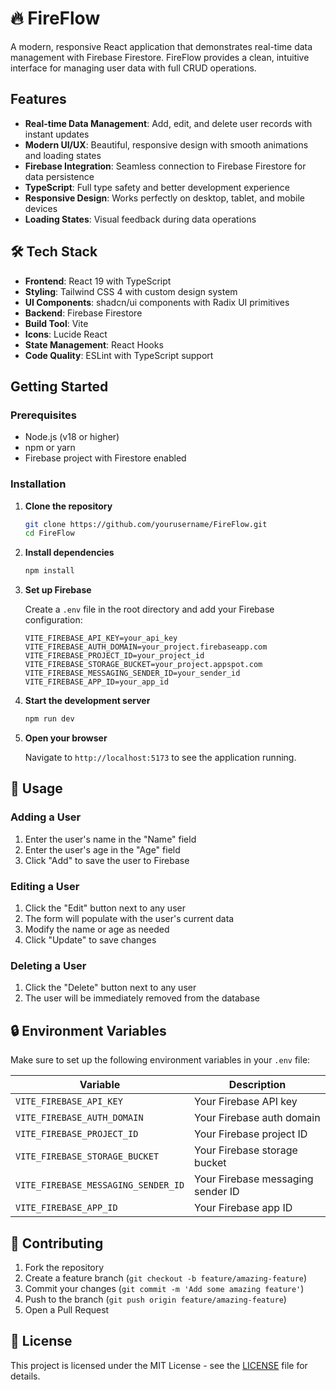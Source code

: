 # 🔥 FireFlow

A modern, responsive React application that demonstrates real-time data management with Firebase Firestore. FireFlow provides a clean, intuitive interface for managing user data with full CRUD operations.

##  Features

- **Real-time Data Management**: Add, edit, and delete user records with instant updates
- **Modern UI/UX**: Beautiful, responsive design with smooth animations and loading states
- **Firebase Integration**: Seamless connection to Firebase Firestore for data persistence
- **TypeScript**: Full type safety and better development experience
- **Responsive Design**: Works perfectly on desktop, tablet, and mobile devices
- **Loading States**: Visual feedback during data operations


## 🛠️ Tech Stack

- **Frontend**: React 19 with TypeScript
- **Styling**: Tailwind CSS 4 with custom design system
- **UI Components**: shadcn/ui components with Radix UI primitives
- **Backend**: Firebase Firestore
- **Build Tool**: Vite
- **Icons**: Lucide React
- **State Management**: React Hooks
- **Code Quality**: ESLint with TypeScript support

##  Getting Started

### Prerequisites

- Node.js (v18 or higher)
- npm or yarn
- Firebase project with Firestore enabled

### Installation

1. **Clone the repository**
   ```bash
   git clone https://github.com/yourusername/FireFlow.git
   cd FireFlow
   ```

2. **Install dependencies**
   ```bash
   npm install
   ```

3. **Set up Firebase**
   
   Create a `.env` file in the root directory and add your Firebase configuration:
   ```env
   VITE_FIREBASE_API_KEY=your_api_key
   VITE_FIREBASE_AUTH_DOMAIN=your_project.firebaseapp.com
   VITE_FIREBASE_PROJECT_ID=your_project_id
   VITE_FIREBASE_STORAGE_BUCKET=your_project.appspot.com
   VITE_FIREBASE_MESSAGING_SENDER_ID=your_sender_id
   VITE_FIREBASE_APP_ID=your_app_id
   ```

4. **Start the development server**
   ```bash
   npm run dev
   ```

5. **Open your browser**
   
   Navigate to `http://localhost:5173` to see the application running.



## 🎯 Usage

### Adding a User
1. Enter the user's name in the "Name" field
2. Enter the user's age in the "Age" field
3. Click "Add" to save the user to Firebase

### Editing a User
1. Click the "Edit" button next to any user
2. The form will populate with the user's current data
3. Modify the name or age as needed
4. Click "Update" to save changes

### Deleting a User
1. Click the "Delete" button next to any user
2. The user will be immediately removed from the database


## 🔒 Environment Variables

Make sure to set up the following environment variables in your `.env` file:

| Variable | Description |
|----------|-------------|
| `VITE_FIREBASE_API_KEY` | Your Firebase API key |
| `VITE_FIREBASE_AUTH_DOMAIN` | Your Firebase auth domain |
| `VITE_FIREBASE_PROJECT_ID` | Your Firebase project ID |
| `VITE_FIREBASE_STORAGE_BUCKET` | Your Firebase storage bucket |
| `VITE_FIREBASE_MESSAGING_SENDER_ID` | Your Firebase messaging sender ID |
| `VITE_FIREBASE_APP_ID` | Your Firebase app ID |



## 🤝 Contributing

1. Fork the repository
2. Create a feature branch (`git checkout -b feature/amazing-feature`)
3. Commit your changes (`git commit -m 'Add some amazing feature'`)
4. Push to the branch (`git push origin feature/amazing-feature`)
5. Open a Pull Request

## 📝 License

This project is licensed under the MIT License - see the [LICENSE](LICENSE) file for details.


